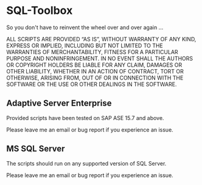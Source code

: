 # SQL-Toolbox

So you don't have to reinvent the wheel over and over again ...

ALL SCRIPTS ARE PROVIDED “AS IS”, WITHOUT WARRANTY OF ANY KIND, EXPRESS OR IMPLIED, INCLUDING BUT NOT LIMITED TO THE WARRANTIES OF MERCHANTABILITY, FITNESS FOR A PARTICULAR PURPOSE AND NONINFRINGEMENT. IN NO EVENT SHALL THE AUTHORS OR COPYRIGHT HOLDERS BE LIABLE FOR ANY CLAIM, DAMAGES OR OTHER LIABILITY, WHETHER IN AN ACTION OF CONTRACT, TORT OR OTHERWISE, ARISING FROM, OUT OF OR IN CONNECTION WITH THE SOFTWARE OR THE USE OR OTHER DEALINGS IN THE SOFTWARE.

## Adaptive Server Enterprise

Provided scripts have been tested on SAP ASE 15.7 and above.

Please leave me an email or bug report if you experience an issue.

## MS SQL Server

The scripts should run on any supported version of SQL Server.

Please leave me an email or bug report if you experience an issue.
